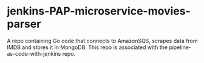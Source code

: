 # jenkins-PAP-microservice-movies-parser
A repo containing Go code that connects to AmazonSQS, scrapes data from IMDB and stores it in MongoDB. This repo is associated with the pipeline-as-code-with-jenkins repo.
